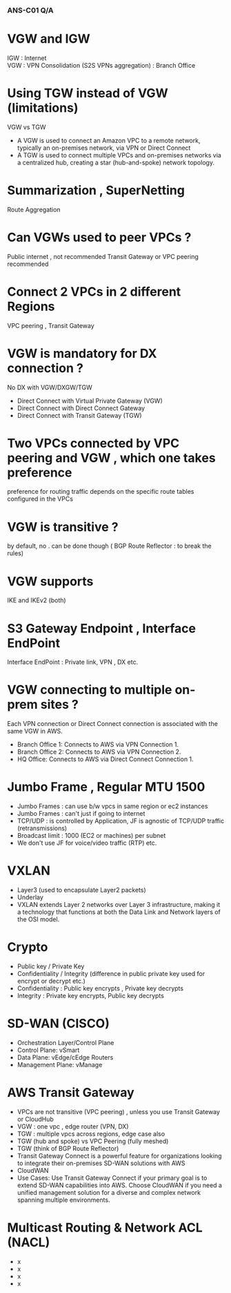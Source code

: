 ### ANS-C01 Q/A

# VGW and IGW 

IGW : Internet  
VGW : VPN Consolidation (S2S VPNs aggregation) : Branch Office

# Using TGW instead of VGW (limitations) 
VGW vs TGW 
- A VGW is used to connect an Amazon VPC to a remote network, typically an on-premises network, via VPN or Direct Connect
- A TGW is used to connect multiple VPCs and on-premises networks via a centralized hub, creating a star (hub-and-spoke) network topology.

# Summarization , SuperNetting 
Route Aggregation 

# Can VGWs used to peer VPCs ?
Public internet , not recommended 
Transit Gateway or VPC peering recommended 

# Connect 2 VPCs in 2 different Regions 
VPC peering , Transit Gateway 

# VGW is mandatory for DX connection ?
No
DX with VGW/DXGW/TGW
- Direct Connect with Virtual Private Gateway (VGW)
- Direct Connect with Direct Connect Gateway
- Direct Connect with Transit Gateway (TGW)

# Two VPCs connected by VPC peering and VGW , which one takes preference
preference for routing traffic depends on the specific route tables configured in the VPCs

# VGW is transitive ?
by default, no . can be done though ( BGP Route Reflector : to break the rules)

# VGW supports 
IKE and IKEv2 (both)

# S3 Gateway Endpoint , Interface EndPoint 
Interface EndPoint : Private link, VPN , DX etc. 

# VGW connecting to multiple on-prem sites ?
Each VPN connection or Direct Connect connection is associated with the same VGW in AWS.
- Branch Office 1: Connects to AWS via VPN Connection 1.
- Branch Office 2: Connects to AWS via VPN Connection 2.
- HQ Office: Connects to AWS via Direct Connect Connection 1.

   
# Jumbo Frame , Regular MTU 1500 
- Jumbo Frames : can use b/w vpcs in same region or ec2 instances
- Jumbo Frames : can't just if going to internet
- TCP/UDP : is controlled by Application, JF is agnostic of TCP/UDP traffic (retransmissions)
- Broadcast limit : 1000 (EC2 or machines) per subnet
- We don't use JF for voice/video traffic (RTP) etc.


# VXLAN
- Layer3 (used to encapsulate Layer2 packets)
- Underlay
- VXLAN extends Layer 2 networks over Layer 3 infrastructure, making it a technology that functions at both the Data Link and Network layers of the OSI model.

# Crypto 
- Public key / Private Key
- Confidentiality / Integrity (difference in public private key used for encrypt or decrypt etc.)
- Confidentiality : Public key encrypts , Private key decrypts
- Integrity : Private key encrypts, Public key decrypts

# SD-WAN (CISCO)
- Orchestration Layer/Control Plane
- Control Plane: vSmart
- Data Plane: vEdge/cEdge Routers
- Management Plane: vManage

# AWS Transit Gateway
- VPCs are not transitive (VPC peering) , unless you use Transit Gateway or CloudHub
- VGW : one vpc , edge router (VPN, DX)
- TGW : multiple vpcs across regions, edge case also 
- TGW (hub and spoke) vs VPC Peering (fully meshed)
- TGW (think of BGP Route Reflector)
- Transit Gateway Connect is a powerful feature for organizations looking to integrate their on-premises SD-WAN solutions with AWS
- CloudWAN
- Use Cases: Use Transit Gateway Connect if your primary goal is to extend SD-WAN capabilities into AWS. Choose CloudWAN if you need a unified management solution for a diverse and complex network spanning multiple environments.


# Multicast Routing & Network ACL (NACL)
- x
- x
- x
- x
